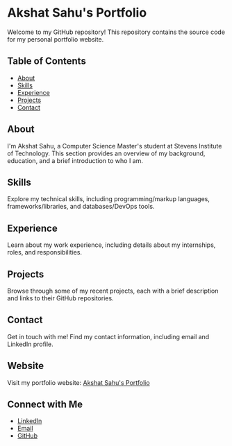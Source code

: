 # Akshat Sahu's Portfolio

Welcome to my GitHub repository! This repository contains the source code for my personal portfolio website.

## Table of Contents
- [About](#about)
- [Skills](#skills)
- [Experience](#experience)
- [Projects](#projects)
- [Contact](#contact)

## About
I'm Akshat Sahu, a Computer Science Master's student at Stevens Institute of Technology. This section provides an overview of my background, education, and a brief introduction to who I am.

## Skills
Explore my technical skills, including programming/markup languages, frameworks/libraries, and databases/DevOps tools.

## Experience
Learn about my work experience, including details about my internships, roles, and responsibilities. 

## Projects
Browse through some of my recent projects, each with a brief description and links to their GitHub repositories.

## Contact
Get in touch with me! Find my contact information, including email and LinkedIn profile.

## Website
Visit my portfolio website: [Akshat Sahu's Portfolio](https://akshat2634.github.io/)

## Connect with Me
- [LinkedIn](https://www.linkedin.com/in/akshat2634/)
- [Email](mailto:akshatsahu1@gmail.com)
- [GitHub](https://github.com/akshat2634)
